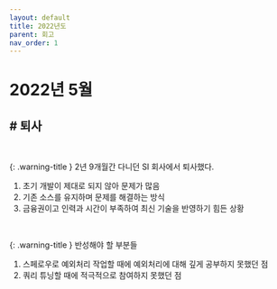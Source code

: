 ```yaml
---
layout: default
title: 2022년도
parent: 회고
nav_order: 1
---
```


# **2022년 5월**

## # 퇴사
<br>

{: .warning-title }
2년 9개월간 다니던 SI 회사에서 퇴사했다.<br>
1. 초기 개발이 제대로 되지 않아 문제가 많음<br>
2. 기존 소스를 유지하며 문제를 해결하는 방식<br>
3. 금융권이고 인력과 시간이 부족하여 최신 기술을 반영하기 힘든 상황<br>
<br>

{: .warning-title }
반성해야 할 부분들
1. 스페로우로 예외처리 작업할 때에 예외처리에 대해 깊게 공부하지 못했던 점<br>
2. 쿼리 튜닝할 때에 적극적으로 참여하지 못했던 점<br>
